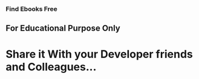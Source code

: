 ### Find Ebooks Free 
## For Educational Purpose Only
# Share it With your Developer friends and Colleagues...
